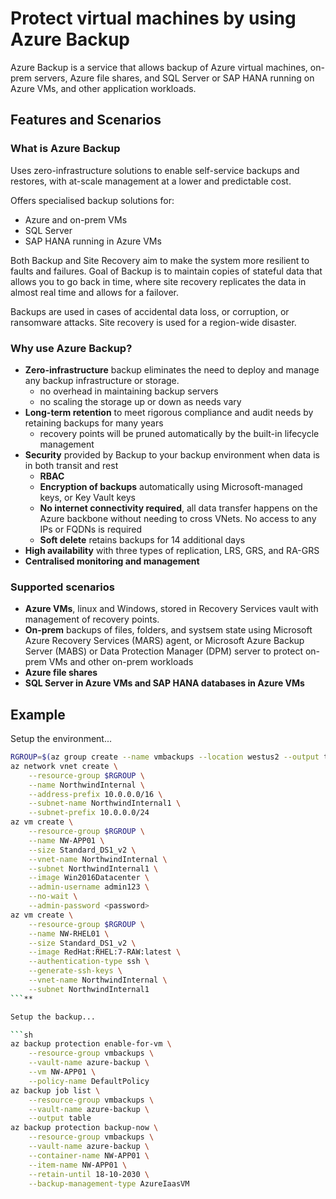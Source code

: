 # Protect virtual machines by using Azure Backup

Azure Backup is a service that allows backup of Azure virtual machines, on-prem servers, Azure file shares, and SQL Server or SAP HANA running on Azure VMs, and other application workloads.


## Features and Scenarios

### What is Azure Backup

Uses zero-infrastructure solutions to enable self-service backups and restores, with at-scale management at a lower and predictable cost.

Offers specialised backup solutions for:

- Azure and on-prem VMs
- SQL Server
- SAP HANA running in Azure VMs


Both Backup and Site Recovery aim to make the system more resilient to faults and failures. Goal of Backup is to maintain copies of stateful data that allows you to go back in time, where site recovery replicates the data in almost real time and allows for a failover.

Backups are used in cases of accidental data loss, or corruption, or ransomware attacks. Site recovery is used for a region-wide disaster.


### Why use Azure Backup?

- **Zero-infrastructure** backup eliminates the need to deploy and manage any backup infrastructure or storage. 
    - no overhead in maintaining backup servers
    - no scaling the storage up or down as needs vary
- **Long-term retention** to meet rigorous compliance and audit needs by retaining backups for many years
    - recovery points will be pruned automatically by the built-in lifecycle management
- **Security** provided by Backup to your backup environment when data is in both transit and rest
    - **RBAC**
    - **Encryption of backups** automatically using Microsoft-managed keys, or Key Vault keys
    - **No internet connectivity required**, all data transfer happens on the Azure backbone without needing to cross VNets. No access to any IPs or FQDNs is required
    - **Soft delete** retains backups for 14 additional days
- **High availability** with three types of replication, LRS, GRS, and RA-GRS
- **Centralised monitoring and management**


### Supported scenarios

- **Azure VMs**, linux and Windows, stored in Recovery Services vault with management of recovery points.
- **On-prem** backups of files, folders, and systsem state using Microsoft Azure Recovery Services (MARS) agent, or Microsoft Azure Backup Server (MABS) or Data Protection Manager (DPM) server to protect on-prem VMs and other  on-prem workloads
- **Azure file shares** 
- **SQL Server in Azure VMs and SAP HANA databases in Azure VMs**


## Example

Setup the environment...

```sh
RGROUP=$(az group create --name vmbackups --location westus2 --output tsv --query name)
az network vnet create \
    --resource-group $RGROUP \
    --name NorthwindInternal \
    --address-prefix 10.0.0.0/16 \
    --subnet-name NorthwindInternal1 \
    --subnet-prefix 10.0.0.0/24
az vm create \
    --resource-group $RGROUP \
    --name NW-APP01 \
    --size Standard_DS1_v2 \
    --vnet-name NorthwindInternal \
    --subnet NorthwindInternal1 \
    --image Win2016Datacenter \
    --admin-username admin123 \
    --no-wait \
    --admin-password <password>
az vm create \
    --resource-group $RGROUP \
    --name NW-RHEL01 \
    --size Standard_DS1_v2 \
    --image RedHat:RHEL:7-RAW:latest \
    --authentication-type ssh \
    --generate-ssh-keys \
    --vnet-name NorthwindInternal \
    --subnet NorthwindInternal1
```**

Setup the backup...

```sh
az backup protection enable-for-vm \
    --resource-group vmbackups \
    --vault-name azure-backup \
    --vm NW-APP01 \
    --policy-name DefaultPolicy
az backup job list \
    --resource-group vmbackups \
    --vault-name azure-backup \
    --output table
az backup protection backup-now \
    --resource-group vmbackups \
    --vault-name azure-backup \
    --container-name NW-APP01 \
    --item-name NW-APP01 \
    --retain-until 18-10-2030 \
    --backup-management-type AzureIaasVM
```
